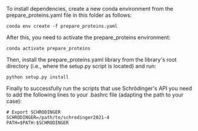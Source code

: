 To install dependencies, create a new conda environment from the prepare_proteins.yaml file in this folder as follows:

	conda env create -f prepare_proteins.yaml

After this, you need to activate the prepare_proteins environment:

	conda activate prepare_proteins

Then, install the prepare_proteins.yaml library from the library's root directory (i.e., where the setup.py script is located) and run:

	python setup.py install

Finally to successfully run the scripts that use Schrödinger's API you need to add the following lines to your .bashrc file (adapting the path to your case):

	# Export SCHRODINGER
	SCHRODINGER=/path/to/schrodinger2021-4
	PATH=$PATH:$SCHRODINGER

